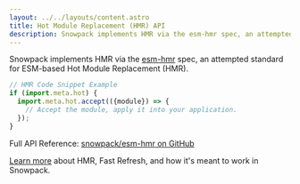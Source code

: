 ```yaml
---
layout: ../../layouts/content.astro
title: Hot Module Replacement (HMR) API
description: Snowpack implements HMR via the esm-hmr spec, an attempted standard for ESM-based Hot Module Replacement (HMR).
---
```


Snowpack implements HMR via the [esm-hmr](https://github.com/pikapkg/esm-hmr) spec, an attempted standard for ESM-based Hot Module Replacement (HMR).

```js
// HMR Code Snippet Example
if (import.meta.hot) {
  import.meta.hot.accept(({module}) => {
    // Accept the module, apply it into your application.
  });
}
```

Full API Reference: [snowpack/esm-hmr on GitHub](https://github.com/snowpackjs/esm-hmr)

[Learn more](/concepts/hot-module-replacement) about HMR, Fast Refresh, and how it's meant to work in Snowpack.
